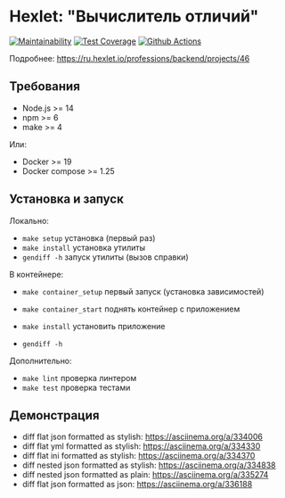 # Hexlet: "Вычислитель отличий"

[![Maintainability](https://api.codeclimate.com/v1/badges/060aacab1982204a94f8/maintainability)](https://codeclimate.com/github/Melodyn/backend-project-lvl2/maintainability)
[![Test Coverage](https://api.codeclimate.com/v1/badges/060aacab1982204a94f8/test_coverage)](https://codeclimate.com/github/Melodyn/backend-project-lvl2/test_coverage)
[![Github Actions](https://github.com/Melodyn/backend-project-lvl2/workflows/Node.js%20CI/badge.svg)](https://github.com/Melodyn/backend-project-lvl2/actions)

Подробнее: https://ru.hexlet.io/professions/backend/projects/46

## Требования

* Node.js >= 14
* npm >= 6
* make >= 4

Или:
* Docker >= 19
* Docker compose >= 1.25

## Установка и запуск

Локально:
* `make setup` установка (первый раз)
* `make install` установка утилиты
* `gendiff -h` запуск утилиты (вызов справки)

В контейнере:
* `make container_setup` первый запуск (установка зависимостей) 

* `make container_start` поднять контейнер с приложением
* `make install` установить приложение
* `gendiff -h`

Дополнительно:
* `make lint` проверка линтером
* `make test` проверка тестами

## Демонстрация

* diff flat json formatted as stylish: https://asciinema.org/a/334006
* diff flat yml formatted as stylish: https://asciinema.org/a/334330
* diff flat ini formatted as stylish: https://asciinema.org/a/334370
* diff nested json formatted as stylish: https://asciinema.org/a/334838
* diff nested json formatted as plain: https://asciinema.org/a/335274
* diff flat json formatted as json: https://asciinema.org/a/336188
